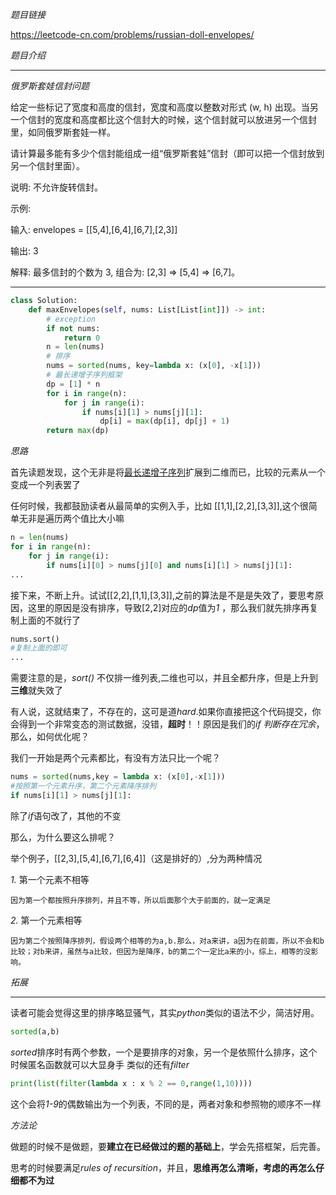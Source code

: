 *题目链接*

https://leetcode-cn.com/problems/russian-doll-envelopes/


*题目介绍*
********************************
*俄罗斯套娃信封问题*

给定一些标记了宽度和高度的信封，宽度和高度以整数对形式 (w, h) 出现。当另一个信封的宽度和高度都比这个信封大的时候，这个信封就可以放进另一个信封里，如同俄罗斯套娃一样。

请计算最多能有多少个信封能组成一组“俄罗斯套娃”信封（即可以把一个信封放到另一个信封里面）。

说明:
不允许旋转信封。

示例:

输入: envelopes = [[5,4],[6,4],[6,7],[2,3]]

输出: 3 

解释: 最多信封的个数为 3, 组合为: [2,3] => [5,4] => [6,7]。

********

```python
class Solution:
    def maxEnvelopes(self, nums: List[List[int]]) -> int:
        # exception
        if not nums:
            return 0
        n = len(nums)
        # 排序
        nums = sorted(nums, key=lambda x: (x[0], -x[1]))
        # 最长递增子序列框架
        dp = [1] * n
        for i in range(n):
            for j in range(i):
                if nums[i][1] > nums[j][1]:
                    dp[i] = max(dp[i], dp[j] + 1)
        return max(dp)
```

*思路*

首先读题发现，这个无非是将[最长递增子序列](sub.md)扩展到二维而已，比较的元素从一个变成一个列表罢了

任何时候，我都鼓励读者从最简单的实例入手，比如 [[1,1],[2,2],[3,3]],这个很简单无非是遍历两个值比大小嘛
```python
n = len(nums)
for i in range(n):
    for j in range(i):
        if nums[i][0] > nums[j][0] and nums[i][1] > nums[j][1]:
...
```
接下来，不断上升。试试[[2,2],[1,1],[3,3]],之前的算法是不是是失效了，要思考原因，这里的原因是没有排序，导致[2,2]对应的*dp*值为*1* ，那么我们就先排序再复制上面的不就行了

```python
nums.sort()
#复制上面的即可
...
```
需要注意的是，*sort()* 不仅排一维列表,二维也可以，并且全都升序，但是上升到**三维**就失效了

有人说，这就结束了，不存在的，这可是道*hard*.如果你直接把这个代码提交，你会得到一个非常变态的测试数据，没错，**超时**！！原因是我们的*if 判断存在冗余*，那么，如何优化呢？

我们一开始是两个元素都比，有没有方法只比一个呢？

```python
nums = sorted(nums,key = lambda x: (x[0],-x[1]))
#按照第一个元素升序，第二个元素降序排列
if nums[i][1] > nums[j][1]:
```

除了*if*语句改了，其他的不变

那么，为什么要这么排呢？

举个例子，[[2,3],[5,4],[6,7],[6,4]]（这是排好的）,分为两种情况

*1.* 第一个元素不相等
    
    因为第一个都按照升序排列，并且不等，所以后面那个大于前面的，就一定满足

*2.* 第一个元素相等

    因为第二个按照降序排列，假设两个相等的为a,b.那么，对a来讲，a因为在前面，所以不会和b比较；对b来讲，虽然与a比较，但因为是降序，b的第二个一定比a来的小，综上，相等的没影响。


*拓展*

********************************
读者可能会觉得这里的排序略显骚气，其实*python*类似的语法不少，简洁好用。

```python
sorted(a,b)
```
*sorted*排序时有两个参数，一个是要排序的对象，另一个是依照什么排序，这个时候匿名函数就可以大显身手
类似的还有*filter*

```python
print(list(filter(lambda x : x % 2 == 0,range(1,10))))
```
这个会将*1-9*的偶数输出为一个列表，不同的是，两者对象和参照物的顺序不一样

*方法论*

做题的时候不是做题，要**建立在已经做过的题的基础上**，学会先搭框架，后完善。

思考的时候要满足*rules of recursition*，并且，**思维再怎么清晰，考虑的再怎么仔细都不为过**

